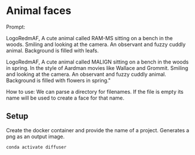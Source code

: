 # Animal faces

Prompt:

LogoRedmAF, A cute animal called RAM-MS sitting on a bench in the woods. Smiling and looking at the camera. An observant and fuzzy cuddly animal. Background is filled with leafs.

LogoRedmAF, A cute animal called MALIGN sitting on a bench in the woods in spring. In the style of Aardman movies like Wallace and Grommit. Smiling and looking at the camera. An observant and fuzzy cuddly animal. Background is filled with flowers in spring."


How to use: We can parse a directory for filenames. If the file is empty its name will be used to create a face for that name.


## Setup

Create the docker container and provide the name of a project. Generates a png as an output image.

```
conda activate diffuser
```

